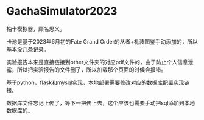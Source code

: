 # GachaSimulator2023

抽卡模拟器，顾名思义。

卡池是基于2023年6月初的Fate Grand Order的从者+礼装图鉴手动添加的，所以基本没几条记录。

实验报告本来是直接链接到other文件夹的对应pdf文件的，由于防止个人信息泄露，所以把实验报告的文件删了，所以加载那个页面的时候会报错。

基于python，flask和mysql实现，本地部署需要修改对应的数据库配置实现链接。

数据库文件忘记上传了，等下一把传上去，这个应该也需要手动把sql添加到本地数据库的。
